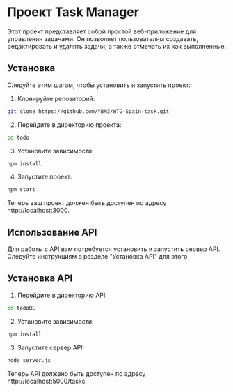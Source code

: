 # Проект Task Manager

Этот проект представляет собой простой веб-приложение для управления задачами. Он позволяет пользователям создавать, редактировать и удалять задачи, а также отмечать их как выполненные.

## Установка

Следуйте этим шагам, чтобы установить и запустить проект:

1. Клонируйте репозиторий:

```bash
git clone https://github.com/YBM3/WTG-Spain-task.git
```

2. Перейдите в директорию проекта:

```bash
cd todo
```
3. Установите зависимости:

```bash
npm install
```
4. Запустите проект:

```bash
npm start
```

Теперь ваш проект должен быть доступен по адресу http://localhost:3000.

## Использование API

Для работы с API вам потребуется установить и запустить сервер API. Следуйте инструкциям в разделе "Установка API" для этого.

## Установка API

1. Перейдите в директорию API:

```bash
cd todoBE
```

2. Установите зависимости:

```bash
npm install
```
3. Запустите сервер API:

```bash
node server.js
```

Теперь API должено быть доступен по адресу http://localhost:5000/tasks.
